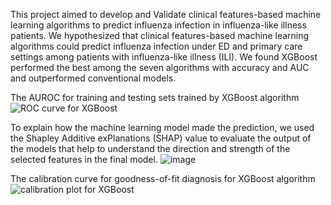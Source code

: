 This project aimed to develop and Validate clinical features-based machine learning algorithms to predict influenza infection in influenza-like illness patients.
We hypothesized that clinical features-based machine learning algorithms could predict influenza infection under ED and primary care settings among patients with influenza-like illness (ILI). We found XGBoost performed the best among the seven algorithms with accuracy and AUC and outperformed conventional models.

The AUROC for training and testing sets trained by XGBoost algorithm
![ROC curve for XGBoost](https://user-images.githubusercontent.com/55526809/144149402-92a615e2-7df8-4ec8-b847-b8436b8f4b59.png)


To explain how the machine learning model made the prediction, we used the Shapley Additive exPlanations (SHAP) value to evaluate the output of the models that help to understand the direction and strength of the selected features in the final model.
![image](https://user-images.githubusercontent.com/55526809/144150228-6acf600a-1129-4532-9a93-d8c9b78dfcc4.png)


The calibration curve for goodness-of-fit diagnosis for XGBoost algorithm
![calibration plot for XGBoost](https://user-images.githubusercontent.com/55526809/144149781-295ca60c-6e6a-4a32-95ac-95971cf2c55f.png)
